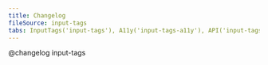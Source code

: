 ```yaml
---
title: Changelog
fileSource: input-tags
tabs: InputTags('input-tags'), A11y('input-tags-a11y'), API('input-tags-api'), Example('input-tags-code'), Changelog('input-tags-changelog')
---
```


@changelog input-tags
